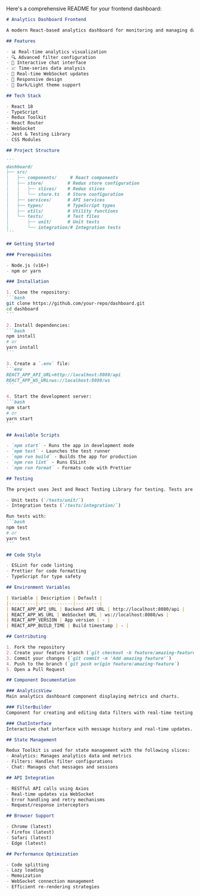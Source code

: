 Here's a comprehensive README for your frontend dashboard:

````markdown:dashboard/README.md
# Analytics Dashboard Frontend

A modern React-based analytics dashboard for monitoring and managing data filtering operations.

## Features

- 📊 Real-time analytics visualization
- 🔍 Advanced filter configuration
- 💬 Interactive chat interface
- 📈 Time-series data analysis
- 🔄 Real-time WebSocket updates
- 🎨 Responsive design
- 🌙 Dark/Light theme support

## Tech Stack

- React 18
- TypeScript
- Redux Toolkit
- React Router
- WebSocket
- Jest & Testing Library
- CSS Modules

## Project Structure

```
dashboard/
├── src/
│   ├── components/     # React components
│   ├── store/         # Redux store configuration
│   │   ├── slices/    # Redux slices
│   │   └── store.ts   # Store configuration
│   ├── services/      # API services
│   ├── types/         # TypeScript types
│   ├── utils/         # Utility functions
│   └── tests/         # Test files
│       ├── unit/      # Unit tests
│       └── integration/# Integration tests
```

## Getting Started

### Prerequisites

- Node.js (v16+)
- npm or yarn

### Installation

1. Clone the repository:
```bash
git clone https://github.com/your-repo/dashboard.git
cd dashboard
```

2. Install dependencies:
```bash
npm install
# or
yarn install
```

3. Create a `.env` file:
```env
REACT_APP_API_URL=http://localhost:8080/api
REACT_APP_WS_URL=ws://localhost:8080/ws
```

4. Start the development server:
```bash
npm start
# or
yarn start
```

## Available Scripts

- `npm start` - Runs the app in development mode
- `npm test` - Launches the test runner
- `npm run build` - Builds the app for production
- `npm run lint` - Runs ESLint
- `npm run format` - Formats code with Prettier

## Testing

The project uses Jest and React Testing Library for testing. Tests are organized into:

- Unit tests (`/tests/unit/`)
- Integration tests (`/tests/integration/`)

Run tests with:
```bash
npm test
# or
yarn test
```

## Code Style

- ESLint for code linting
- Prettier for code formatting
- TypeScript for type safety

## Environment Variables

| Variable | Description | Default |
|----------|-------------|---------|
| REACT_APP_API_URL | Backend API URL | http://localhost:8080/api |
| REACT_APP_WS_URL | WebSocket URL | ws://localhost:8080/ws |
| REACT_APP_VERSION | App version | - |
| REACT_APP_BUILD_TIME | Build timestamp | - |

## Contributing

1. Fork the repository
2. Create your feature branch (`git checkout -b feature/amazing-feature`)
3. Commit your changes (`git commit -m 'Add amazing feature'`)
4. Push to the branch (`git push origin feature/amazing-feature`)
5. Open a Pull Request

## Component Documentation

### AnalyticsView
Main analytics dashboard component displaying metrics and charts.

### FilterBuilder
Component for creating and editing data filters with real-time testing.

### ChatInterface
Interactive chat interface with message history and real-time updates.

## State Management

Redux Toolkit is used for state management with the following slices:
- Analytics: Manages analytics data and metrics
- Filters: Handles filter configurations
- Chat: Manages chat messages and sessions

## API Integration

- RESTful API calls using Axios
- Real-time updates via WebSocket
- Error handling and retry mechanisms
- Request/response interceptors

## Browser Support

- Chrome (latest)
- Firefox (latest)
- Safari (latest)
- Edge (latest)

## Performance Optimization

- Code splitting
- Lazy loading
- Memoization
- WebSocket connection management
- Efficient re-rendering strategies


